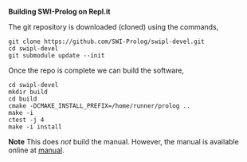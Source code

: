 
**Building SWI-Prolog on Repl.it**

The git repository is downloaded (cloned) using the commands,
```
git clone https://github.com/SWI-Prolog/swipl-devel.git
cd swipl-devel
git submodule update --init
```

Once the repo is complete we can build the software,
```
cd swipl-devel
mkdir build
cd build
cmake -DCMAKE_INSTALL_PREFIX=/home/runner/prolog ..
make -i
ctest -j 4
make -i install
```

**Note** This does *not* build the manual. However, the manual is available online at
[manual](https://www.swi-prolog.org/pldoc/doc_for?object=manual).